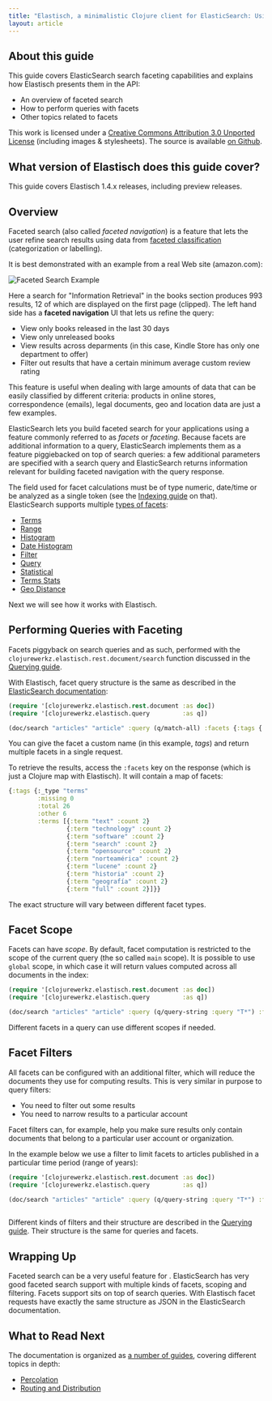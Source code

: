 ```yaml
---
title: "Elastisch, a minimalistic Clojure client for ElasticSearch: Using ElasticSearch Facets with Elastisch and Clojure"
layout: article
---
```


## About this guide

This guide covers ElasticSearch search faceting capabilities and explains how Elastisch presents them in the API:

 * An overview of faceted search
 * How to perform queries with facets
 * Other topics related to facets

This work is licensed under a <a rel="license" href="http://creativecommons.org/licenses/by/3.0/">Creative Commons Attribution 3.0 Unported License</a> (including images & stylesheets). The source is available [on Github](https://github.com/clojurewerkz/elastisch.docs).


## What version of Elastisch does this guide cover?

This guide covers Elastisch 1.4.x releases, including preview releases.



## Overview

Faceted search (also called *faceted navigation*) is a feature that lets the user refine search results using data from [faceted classification](http://en.wikipedia.org/wiki/Faceted_classification)
(categorization or labelling).

It is best demonstrated with an example from a real Web site (amazon.com):

![Faceted Search Example](https://img.skitch.com/20120831-crq5j2ea2yyawbgmgrx7bcjkyx.jpg)

Here a search for "Information Retrieval" in the books section produces 993 results, 12 of which are displayed on the first page (clipped). The left hand side
has a **faceted navigation** UI that lets us refine the query:

 * View only books released in the last 30 days
 * View only unreleased books
 * View results across deparments (in this case, Kindle Store has only one department to offer)
 * Filter out results that have a certain minimum average custom review rating

This feature is useful when dealing with large amounts of data that can be easily classified by different criteria: products in online stores,
correspondence (emails), legal documents, geo and location data are just a few examples.

ElasticSearch lets you build faceted search for your applications using a feature commonly referred to as *facets* or *faceting*. Because facets are
additional information to a query, ElasticSearch implements them as a feature piggiebacked on top of search queries: a few additional parameters are
specified with a search query and ElasticSearch returns information relevant for building faceted navigation with the query response.

The field used for facet calculations must be of type numeric, date/time or be analyzed as a single token (see the [Indexing guide](/articles/indexing.html) on that).
ElasticSearch supports multiple [types of facets](http://www.elasticsearch.org/guide/reference/api/search/facets/):

 * [Terms](http://www.elasticsearch.org/guide/en/elasticsearch/reference/current/search-facets-terms-facet.html)
 * [Range](http://www.elasticsearch.org/guide/en/elasticsearch/reference/current/search-facets-range-facet.html)
 * [Histogram](http://www.elasticsearch.org/guide/en/elasticsearch/reference/current/search-facets-histogram-facet.html)
 * [Date Histogram](http://www.elasticsearch.org/guide/en/elasticsearch/reference/current/search-facets-date-histogram-facet.html)
 * [Filter](http://www.elasticsearch.org/guide/en/elasticsearch/reference/current/search-facets-filter-facet.html)
 * [Query](http://www.elasticsearch.org/guide/en/elasticsearch/reference/current/search-facets-query-facet.html)
 * [Statistical](http://www.elasticsearch.org/guide/en/elasticsearch/reference/current/search-facets-statistical-facet.html)
 * [Terms Stats](http://www.elasticsearch.org/guide/en/elasticsearch/reference/current/search-facets-terms-stats-facet.html)
 * [Geo Distance](http://www.elasticsearch.org/guide/en/elasticsearch/reference/current/search-facets-geo-distance-facet.html)

Next we will see how it works with Elastisch.


## Performing Queries with Faceting

Facets piggyback on search queries and as such, performed with the `clojurewerkz.elastisch.rest.document/search` function discussed in the [Querying guide](/articles/querying.html).

With Elastisch, facet query structure is the same as described in the [ElasticSearch documentation](http://www.elasticsearch.org/guide/reference/api/search/facets/):

``` clojure
(require '[clojurewerkz.elastisch.rest.document :as doc])
(require '[clojurewerkz.elastisch.query         :as q])

(doc/search "articles" "article" :query (q/match-all) :facets {:tags {:terms {:field :tags}}})
```

You can give the facet a custom name (in this example, *tags*) and return multiple facets in a single request.

To retrieve the results, access the `:facets` key on the response (which is just a Clojure map with Elastisch). It will contain a
map of facets:

``` clojure
{:tags {:_type "terms"
        :missing 0
        :total 26
        :other 6
        :terms [{:term "text" :count 2}
                {:term "technology" :count 2}
                {:term "software" :count 2}
                {:term "search" :count 2}
                {:term "opensource" :count 2}
                {:term "norteamérica" :count 2}
                {:term "lucene" :count 2}
                {:term "historia" :count 2}
                {:term "geografía" :count 2}
                {:term "full" :count 2}]}}
```

The exact structure will vary between different facet types.


## Facet Scope

Facets can have *scope*. By default, facet computation is restricted to the scope of the current query (the so called `main` scope). It is possible to
use `global` scope, in which case it will return values computed across all documents in the index:

``` clojure
(require '[clojurewerkz.elastisch.rest.document :as doc])
(require '[clojurewerkz.elastisch.query         :as q])

(doc/search "articles" "article" :query (q/query-string :query "T*") :facets {:tags {:terms {:field :tags} :global true}})
```

Different facets in a query can use different scopes if needed.


## Facet Filters

All facets can be configured with an additional filter, which will reduce the documents they use for computing results. This
is very similar in purpose to query filters:

 * You need to filter out some results
 * You need to narrow results to a particular account

Facet filters can, for example, help you make sure results only contain documents that belong to a particular user account
or organization.

In the example below we use a filter to limit facets to articles published in a particular time period (range of years):

``` clojure
(require '[clojurewerkz.elastisch.rest.document :as doc])
(require '[clojurewerkz.elastisch.query         :as q])

(doc/search "articles" "article" :query (q/query-string :query "T*") :facets {:tags {:terms {:field :tags}
                                                                                     :facet_filter {:range {:year {:from 1990 :to 2012}}}}})
```

Different kinds of filters and  their structure are described in the [Querying guide](/articles/querying.html). Their structure is the same
for queries and facets.


## Wrapping Up

Faceted search can be a very useful feature for . ElasticSearch has very good faceted search support with multiple kinds of facets, scoping and filtering.
Facets support sits on top of search queries. With Elastisch facet requests have exactly the same structure as JSON in the ElasticSearch documentation.


## What to Read Next

The documentation is organized as [a number of guides](/articles/guides.html), covering different topics in depth:

 * [Percolation](/articles/percolation.html)
 * [Routing and Distribution](/articles/distribution.html)

